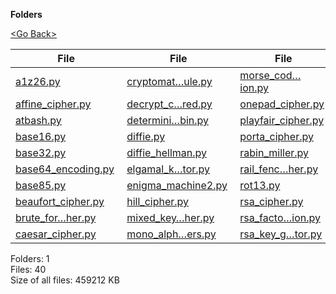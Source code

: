 **Folders**

[&lt;Go Back&gt;](../right.html)

<table><thead><tr class="header"><th><strong>File</strong></th><th><strong>File</strong></th><th><strong>File</strong></th><th><strong>File</strong></th></tr></thead><tbody><tr class="odd"><td><a href="a1z26.py">a1z26.py</a> </td><td><a href="cryptomath_module.py">cryptomat…ule.py</a> </td><td><a href="morse_code_implementation.py">morse_cod…ion.py</a> </td><td><a href="shuffled_shift_cipher.py">shuffled_…her.py</a> </td></tr><tr class="even"><td><a href="affine_cipher.py">affine_cipher.py</a> </td><td><a href="decrypt_caesar_with_chi_squared.py">decrypt_c…red.py</a> </td><td><a href="onepad_cipher.py">onepad_cipher.py</a> </td><td><a href="simple_keyword_cypher.py">simple_ke…her.py</a> </td></tr><tr class="odd"><td><a href="atbash.py">atbash.py</a> </td><td><a href="deterministic_miller_rabin.py">determini…bin.py</a> </td><td><a href="playfair_cipher.py">playfair_cipher.py</a> </td><td><a href="simple_substitution_cipher.py">simple_su…her.py</a> </td></tr><tr class="even"><td><a href="base16.py">base16.py</a> </td><td><a href="diffie.py">diffie.py</a> </td><td><a href="porta_cipher.py">porta_cipher.py</a> </td><td><a href="trafid_cipher.py">trafid_cipher.py</a> </td></tr><tr class="odd"><td><a href="base32.py">base32.py</a> </td><td><a href="diffie_hellman.py">diffie_hellman.py</a> </td><td><a href="rabin_miller.py">rabin_miller.py</a> </td><td><a href="transposition_cipher.py">transposi…her.py</a> </td></tr><tr class="even"><td><a href="base64_encoding.py">base64_encoding.py</a> </td><td><a href="elgamal_key_generator.py">elgamal_k…tor.py</a> </td><td><a href="rail_fence_cipher.py">rail_fenc…her.py</a> </td><td><a href="transposition_cipher_encrypt_decrypt_file.py">transposi…ile.py</a> </td></tr><tr class="odd"><td><a href="base85.py">base85.py</a> </td><td><a href="enigma_machine2.py">enigma_machine2.py</a> </td><td><a href="rot13.py">rot13.py</a> </td><td><a href="vigenere_cipher.py">vigenere_cipher.py</a> </td></tr><tr class="even"><td><a href="beaufort_cipher.py">beaufort_cipher.py</a> </td><td><a href="hill_cipher.py">hill_cipher.py</a> </td><td><a href="rsa_cipher.py">rsa_cipher.py</a> </td><td><a href="xor_cipher.py">xor_cipher.py</a> </td></tr><tr class="odd"><td><a href="brute_force_caesar_cipher.py">brute_for…her.py</a> </td><td><a href="mixed_keyword_cypher.py">mixed_key…her.py</a> </td><td><a href="rsa_factorization.py">rsa_facto…ion.py</a> </td><td><a href="__init__.py"><strong>init</strong>.py</a> </td></tr><tr class="even"><td><a href="caesar_cipher.py">caesar_cipher.py</a> </td><td><a href="mono_alphabetic_ciphers.py">mono_alph…ers.py</a> </td><td><a href="rsa_key_generator.py">rsa_key_g…tor.py</a> </td><td><a href="prehistoric_men.txt">prehistor…en.txt</a> </td></tr></tbody></table>

Folders: 1  
Files: 40  
Size of all files: 459212 KB
